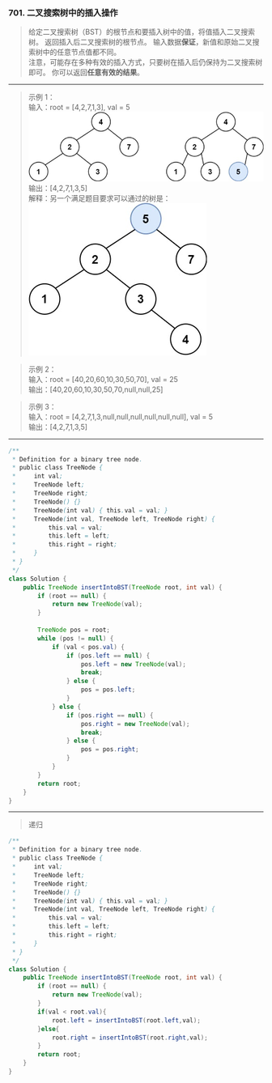 ### 701. 二叉搜索树中的插入操作   
    
>给定二叉搜索树（BST）的根节点和要插入树中的值，将值插入二叉搜索树。 返回插入后二叉搜索树的根节点。 输入数据**保证**，新值和原始二叉搜索树中的任意节点值都不同。   
注意，可能存在多种有效的插入方式，只要树在插入后仍保持为二叉搜索树即可。 你可以返回**任意有效的结果**。
***
>示例 1：   
输入：root = [4,2,7,1,3], val = 5   
![情况1](insertbst.jpg)     
输出：[4,2,7,1,3,5]   
解释：另一个满足题目要求可以通过的树是：   
![情况2](bst.jpg)      

>示例 2：   
输入：root = [40,20,60,10,30,50,70], val = 25   
输出：[40,20,60,10,30,50,70,null,null,25]   

>示例 3：   
输入：root = [4,2,7,1,3,null,null,null,null,null,null], val = 5   
输出：[4,2,7,1,3,5]    

***
```java
/**
 * Definition for a binary tree node.
 * public class TreeNode {
 *     int val;
 *     TreeNode left;
 *     TreeNode right;
 *     TreeNode() {}
 *     TreeNode(int val) { this.val = val; }
 *     TreeNode(int val, TreeNode left, TreeNode right) {
 *         this.val = val;
 *         this.left = left;
 *         this.right = right;
 *     }
 * }
 */
class Solution {
    public TreeNode insertIntoBST(TreeNode root, int val) {
        if (root == null) {
            return new TreeNode(val);
        }

        TreeNode pos = root;
        while (pos != null) {
            if (val < pos.val) {
                if (pos.left == null) {
                    pos.left = new TreeNode(val);
                    break;
                } else {
                    pos = pos.left;
                }
            } else {
                if (pos.right == null) {
                    pos.right = new TreeNode(val);
                    break;
                } else {
                    pos = pos.right;
                }
            }
        }
        return root;
    }
}
```
***
>递归
```java
/**
 * Definition for a binary tree node.
 * public class TreeNode {
 *     int val;
 *     TreeNode left;
 *     TreeNode right;
 *     TreeNode() {}
 *     TreeNode(int val) { this.val = val; }
 *     TreeNode(int val, TreeNode left, TreeNode right) {
 *         this.val = val;
 *         this.left = left;
 *         this.right = right;
 *     }
 * }
 */
class Solution {
    public TreeNode insertIntoBST(TreeNode root, int val) {
        if (root == null) {
            return new TreeNode(val);
        }
        if(val < root.val){
            root.left = insertIntoBST(root.left,val);
        }else{
            root.right = insertIntoBST(root.right,val);
        }
        return root;
    }
}
```
